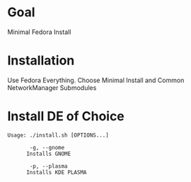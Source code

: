 # Goal

Minimal Fedora Install

# Installation

Use Fedora Everything.
Choose Minimal Install and Common NetworkManager Submodules

# Install DE of Choice

```
Usage: ./install.sh [OPTIONS...]
       
       -g, --gnome
      Installs GNOME
      
       -p, --plasma
      Installs KDE PLASMA
      
```

